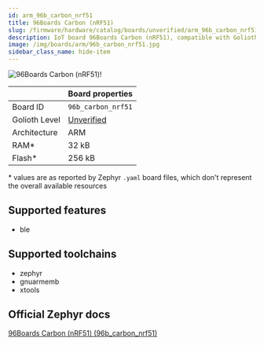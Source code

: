 ```yaml
---
id: arm_96b_carbon_nrf51
title: 96Boards Carbon (nRF51)
slug: /firmware/hardware/catalog/boards/unverified/arm_96b_carbon_nrf51
description: IoT board 96Boards Carbon (nRF51), compatible with Golioth at unverified level.
image: /img/boards/arm/96b_carbon_nrf51.jpg
sidebar_class_name: hide-item
---
```


[//]: # (This is an auto-generated file, do not edit! Changes to it will be lost upon re-generation)

![96Boards Carbon (nRF51)!](/img/boards/arm/96b_carbon_nrf51.jpg "96Boards Carbon (nRF51)")

|                | Board properties     |
| -------------  | -------------------- |
| Board ID       | `96b_carbon_nrf51` |
| Golioth Level  | [Unverified](/firmware/hardware#unverified-boards) |
| Architecture   | ARM |
| RAM*           | 32 kB |
| Flash*         | 256 kB |

\* values are as reported by Zephyr `.yaml` board files, which don't represent the overall available resources



## Supported features

* ble

## Supported toolchains

* zephyr
* gnuarmemb
* xtools

## Official Zephyr docs

[96Boards Carbon (nRF51) (96b_carbon_nrf51)](https://docs.zephyrproject.org/latest/boards/arm/96b_carbon_nrf51/doc/index.html)

